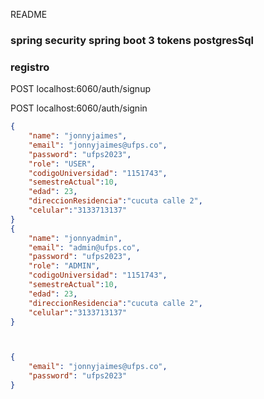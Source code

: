 README
###  spring security spring boot 3  tokens  postgresSql
###  registro   
POST localhost:6060/auth/signup

POST localhost:6060/auth/signin

```json
{
    "name": "jonnyjaimes",
    "email": "jonnyjaimes@ufps.co",
    "password": "ufps2023",
    "role": "USER",
    "codigoUniversidad": "1151743",
    "semestreActual":10,
    "edad": 23,
    "direccionResidencia":"cucuta calle 2",
    "celular":"3133713137"
}
{
    "name": "jonnyadmin",
    "email": "admin@ufps.co",
    "password": "ufps2023",
    "role": "ADMIN",
    "codigoUniversidad": "1151743",
    "semestreActual":10,
    "edad": 23,
    "direccionResidencia":"cucuta calle 2",
    "celular":"3133713137"
}



{
    "email": "jonnyjaimes@ufps.co",
    "password": "ufps2023"
}

